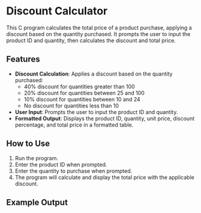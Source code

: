 # Discount Calculator

This C program calculates the total price of a product purchase, applying a discount based on the quantity purchased. It prompts the user to input the product ID and quantity, then calculates the discount and total price.

## Features

- **Discount Calculation**: Applies a discount based on the quantity purchased:
  - 40% discount for quantities greater than 100
  - 20% discount for quantities between 25 and 100
  - 10% discount for quantities between 10 and 24
  - No discount for quantities less than 10
- **User Input**: Prompts the user to input the product ID and quantity.
- **Formatted Output**: Displays the product ID, quantity, unit price, discount percentage, and total price in a formatted table.

## How to Use

1. Run the program.
2. Enter the product ID when prompted.
3. Enter the quantity to purchase when prompted.
4. The program will calculate and display the total price with the applicable discount.

## Example Output


